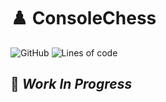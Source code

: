 # ♟️ ConsoleChess

![GitHub](https://img.shields.io/github/license/kacperwyczawski/ConsoleChess)
![Lines of code](https://img.shields.io/tokei/lines/github.com/kacperwyczawski/ConsoleChess)

## :toolbox: *Work In Progress*
